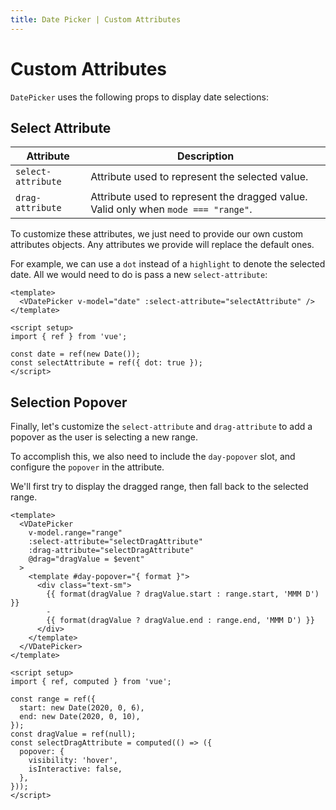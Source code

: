 ```yaml
---
title: Date Picker | Custom Attributes
---
```


# Custom Attributes

`DatePicker` uses the following props to display date selections:

## Select Attribute

| Attribute | Description |
| --------- | ----------- |
| `select-attribute` | Attribute used to represent the selected value. |
| `drag-attribute` | Attribute used to represent the dragged value. Valid only when `mode === "range"`. |

To customize these attributes, we just need to provide our own custom attributes objects. Any attributes we provide will replace the default ones.

For example, we can use a `dot` instead of a `highlight` to denote the selected date. All we would need to do is pass a new `select-attribute`:

<Example centered>
  <DateSelectAttribute />
</Example>

```vue
<template>
  <VDatePicker v-model="date" :select-attribute="selectAttribute" />
</template>

<script setup>
import { ref } from 'vue';

const date = ref(new Date());
const selectAttribute = ref({ dot: true });
</script>
```

## Selection Popover

Finally, let's customize the `select-attribute` and `drag-attribute` to add a popover as the user is selecting a new range.

To accomplish this, we also need to include the `day-popover` slot, and configure the `popover` in the attribute.

We'll first try to display the dragged range, then fall back to the selected range.

<Example centered>
  <DateRangePopover />
</Example>

```vue
<template>
  <VDatePicker
    v-model.range="range"
    :select-attribute="selectDragAttribute"
    :drag-attribute="selectDragAttribute"
    @drag="dragValue = $event"
  >
    <template #day-popover="{ format }">
      <div class="text-sm">
        {{ format(dragValue ? dragValue.start : range.start, 'MMM D') }}
        -
        {{ format(dragValue ? dragValue.end : range.end, 'MMM D') }}
      </div>
    </template>
  </VDatePicker>
</template>

<script setup>
import { ref, computed } from 'vue';

const range = ref({
  start: new Date(2020, 0, 6),
  end: new Date(2020, 0, 10),
});
const dragValue = ref(null);
const selectDragAttribute = computed(() => ({
  popover: {
    visibility: 'hover',
    isInteractive: false,
  },
}));
</script>
```